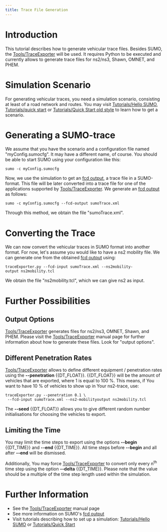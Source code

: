 ```yaml
---
title: Trace File Generation
---
```


# Introduction

This tutorial describes how to generate vehicular trace files. Besides
SUMO, the [Tools/TraceExporter](../Tools/TraceExporter.md) will be
used. It requires Python to be executed and currently allows to generate
trace files for ns2/ns3, Shawn, OMNET, and PHEM.

# Simulation Scenario

For generating vehicular traces, you need a simulation scenario,
consisting at least of a road network and routes. You may visit
[Tutorials/Hello SUMO](../Tutorials/Hello_SUMO.md),
[Tutorials/quick start](../Tutorials/quick_start.md) or
[Tutorials/Quick Start old
style](../Tutorials/Quick_Start_old_style.md) to learn how to get a
scenario.

# Generating a SUMO-trace

We assume that you have the scenario and a configuration file named
"myConfig.sumocfg". It may have a different name, of course. You should
be able to start SUMO using your configuration like this:

```
sumo -c myConfig.sumocfg
```

Now, we use the simulation to get an [fcd
output](../Simulation/Output/FCDOutput.md), a trace file in a
SUMO-format. This file will be later converted into a trace file for one
of the applications supported by
[Tools/TraceExporter](../Tools/TraceExporter.md). We generate an
[fcd output](../Simulation/Output/FCDOutput.md) as follows:

```
sumo -c myConfig.sumocfg --fcd-output sumoTrace.xml
```

Through this method, we obtain the file "sumoTrace.xml".

# Converting the Trace

We can now convert the vehicular traces in SUMO format into another
format. For now, let's assume you would like to have a ns2 mobility
file. We can generate one from the obtained [fcd
output](../Simulation/Output/FCDOutput.md) using:

```
traceExporter.py --fcd-input sumoTrace.xml --ns2mobility-output ns2mobility.tcl
```

We obtain the file "ns2mobility.tcl", which we can give ns2 as input.

# Further Possibilities

## Output Options

[Tools/TraceExporter](../Tools/TraceExporter.md) generates files
for ns2/ns3, OMNET, Shawn, and PHEM. Please visit the
[Tools/TraceExporter](../Tools/TraceExporter.md) manual page for
further information about how to generate these files. Look for "output
options".

## Different Penetration Rates

[Tools/TraceExporter](../Tools/TraceExporter.md) allows to define
different equipment / penetration rates using the **--penetration** {{DT_FLOAT}}. {{DT_FLOAT}} will be the amount
of vehicles that are exported, where 1 is equal to 100 %. This means, if
You want to have 10 % of vehicles to show up in Your ns2-trace, use:

```
traceExporter.py --penetration 0.1 \
 --fcd-input sumoTrace.xml --ns2-mobilityoutput ns2mobility.tcl
```

The **--seed** {{DT_FLOAT}} allows you to give different random number initialisations for
choosing the vehicles to export.

## Limiting the Time

You may limit the time steps to export using the options **--begin** {{DT_TIME}} and **--end** {{DT_TIME}}. All time
steps before **--begin** and all after **--end** will be dismissed.

Additionally, You may force
[Tools/TraceExporter](../Tools/TraceExporter.md) to convert only
every n<sup>th</sup> time step using the option **--delta** {{DT_TIME}}. Please note that the
value should be a multiple of the time step length used within the
simulation.

# Further Information

- See the [Tools/TraceExporter](../Tools/TraceExporter.md) manual
  page
- See more information on SUMO's [fcd
  output](../Simulation/Output/FCDOutput.md)
- Visit tutorials describing how to set up a simulation:
  [Tutorials/Hello SUMO](../Tutorials/Hello_SUMO.md) or
  [Tutorials/Quick Start](../Tutorials/quick_start.md)